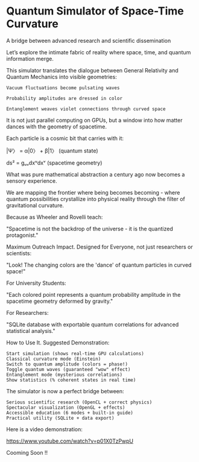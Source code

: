 # Quantum Simulator of Space-Time Curvature

A bridge between advanced research and scientific dissemination

Let’s explore the intimate fabric of reality where space, time, and quantum information merge.

This simulator translates the dialogue between General Relativity and Quantum Mechanics into visible geometries:

    Vacuum fluctuations become pulsating waves

    Probability amplitudes are dressed in color

    Entanglement weaves violet connections through curved space

It is not just parallel computing on GPUs, but a window into how matter dances with the geometry of spacetime.

Each particle is a cosmic bit that carries with it:

|Ψ〉 = α|0〉 + β|1〉 (quantum state)

ds² = gᵤᵥdxᵘdxᵛ (spacetime geometry)

What was pure mathematical abstraction a century ago now becomes a sensory experience.

We are mapping the frontier where being becomes becoming - where quantum possibilities crystallize into physical reality through the filter of gravitational curvature.

Because as Wheeler and Rovelli teach:

"Spacetime is not the backdrop of the universe - it is the quantized protagonist."

Maximum Outreach Impact. Designed for Everyone, not just researchers or scientists:

"Look! The changing colors are the 'dance' of quantum particles in curved space!"

For University Students:

"Each colored point represents a quantum probability amplitude in the spacetime geometry deformed by gravity."

For Researchers:

"SQLite database with exportable quantum correlations for advanced statistical analysis."

How to Use It. Suggested Demonstration:

    Start simulation (shows real-time GPU calculations)
    Classical curvature mode (Einstein)
    Switch to quantum amplitude (colors = phase!)
    Toggle quantum waves (guaranteed "wow" effect)
    Entanglement mode (mysterious correlations)
    Show statistics (% coherent states in real time)

The simulator is now a perfect bridge between:

    Serious scientific research (OpenCL + correct physics)
    Spectacular visualization (OpenGL + effects)
    Accessible education (6 modes + built-in guide)
    Practical utility (SQLite + data export)

Here is a video demonstration:

https://www.youtube.com/watch?v=p01X0TzPwpU

Cooming Soon !!
